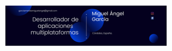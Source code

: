 
![](https://github.com/Abepuoh/Abepuoh/blob/4bfbdb91c6e42fc46baba775bfe04120be711c69/Banner.png)
<!--
**Abepuoh/Abepuoh** is a ✨ _special_ ✨ repository because its `README.md` (this file) appears on your GitHub profile.

Here are some ideas to get you started:

- 🔭 I’m currently working on ...
- 🌱 I’m currently learning ...
- 👯 I’m looking to collaborate on ...
- 🤔 I’m looking for help with ...
- 💬 Ask me about ...
- 📫 How to reach me: ...
- 😄 Pronouns: ...
- ⚡ Fun fact: ...
-->
